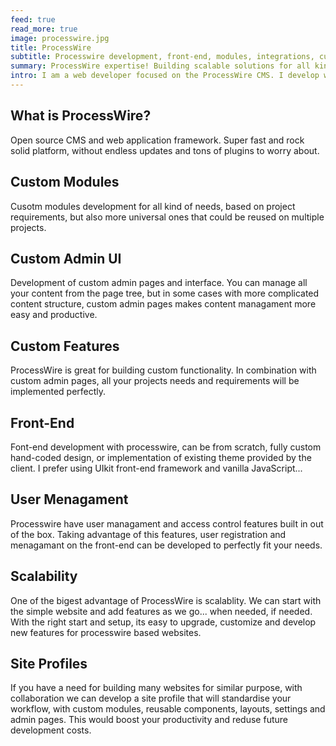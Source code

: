 ```yaml
---
feed: true
read_more: true
image: processwire.jpg
title: ProcessWire
subtitle: Processwire development, front-end, modules, integrations, custom admin features...
summary: ProcessWire expertise! Building scalable solutions for all kind of needs, front-end, custom admin pages, modules, integrations...
intro: I am a web developer focused on the ProcessWire CMS. I develop websites with complex content management needs that take advantage of this powerful framework. Custom modules for all kind of needs, admin pages and UI, integration of 3rd party libraries...
---
```


## What is ProcessWire?
Open source CMS and web application framework. Super fast and rock solid platform, without endless updates and tons of plugins to worry about.

## Custom Modules
Cusotm modules development for all kind of needs, based on project requirements, but also more universal ones that could be reused on multiple projects.

## Custom Admin UI
Development of custom admin pages and interface. You can manage all your content from the page tree, but in some cases with more complicated content structure, custom admin pages makes content managament more easy and productive.

## Custom Features
ProcessWire is great for building custom functionality. In combination with custom admin pages, all your projects needs and requirements will be implemented perfectly.

## Front-End
Font-end development with processwire, can be from scratch, fully custom hand-coded design, or implementation of existing theme provided by the client. I prefer using UIkit front-end framework and vanilla JavaScript...

## User Menagament
Processwire have user managament and access control features built in out of the box. Taking advantage of this features, user registration and menagamant on the front-end can be developed to perfectly fit your needs.

## Scalability
One of the bigest advantage of ProcessWire is scalablity. We can start with the simple website and add features as we go... when needed, if needed. With the right start and setup, its easy to upgrade, customize and develop new features for processwire based websites.

## Site Profiles
If you have a need for building many websites for similar purpose, with collaboration we can develop a site profile that will standardise your workflow, with custom modules, reusable components, layouts, settings and admin pages. This would boost your productivity and reduse future development costs.